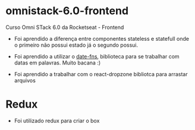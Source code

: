 # omnistack-6.0-frontend
Curso Omni STack 6.0 da Rocketseat - Frontend

- Foi aprendido a diferença entre componentes stateless e statefull onde o primeiro não possui estado já o segundo possui.

- Foi aprendido a utilizar o [date-fns](https://date-fns.org/), biblioteca para se trabalhar com datas em palavras. Muito bacana :)

- Foi aprendido a trabalhar com o react-dropzone bibliotca para arrastar arquivos

# Redux
- Foi utilizado redux para criar o box


